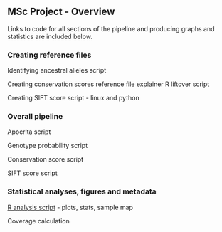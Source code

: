 ## MSc Project - Overview

Links to code for all sections of the pipeline and producing graphs and statistics are included below.

### Creating reference files
Identifying ancestral alleles script

Creating conservation scores reference file explainer
R liftover script

Creating SIFT score script - linux and python


### Overall pipeline
Apocrita script

Genotype probability script 

Conservation score script

SIFT score script

### Statistical analyses, figures and metadata

[R analysis script](https://github.com/DebGreer/MSc_Project/blob/master/Analysis_MSc_v6.R) - plots, stats, sample map

Coverage calculation
